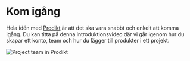 # Kom igång

Hela idén med [Prodikt](https://app.prodikt.com/) är att det ska vara snabbt och enkelt att komma igång. Du kan titta på denna introduktionsvideo där vi går igenom hur du skapar ett konto, team och hur du lägger till produkter i ett projekt.

 ![Project team in Prodikt](https://app.prodikt.com/Assets/Logo/logo_black.svg)